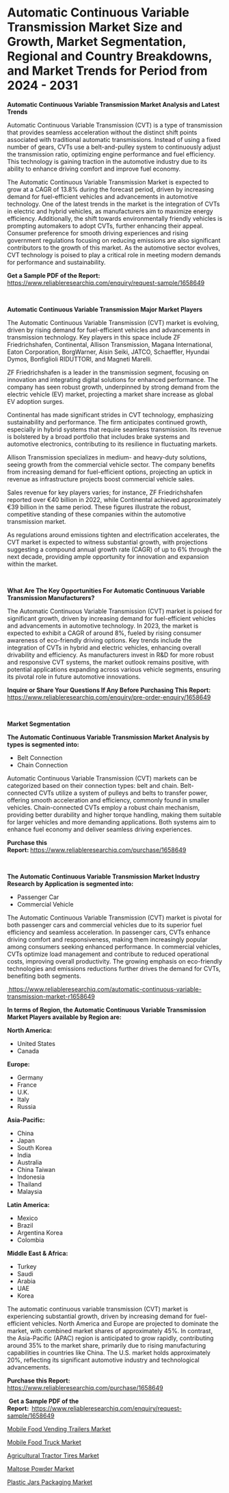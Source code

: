 <p><h1>Automatic Continuous Variable Transmission Market Size and Growth, Market Segmentation, Regional and Country Breakdowns, and Market Trends for Period from 2024 -  2031</h1></p><p><strong>Automatic Continuous Variable Transmission Market Analysis and Latest Trends</strong></p>
<p><p>Automatic Continuous Variable Transmission (CVT) is a type of transmission that provides seamless acceleration without the distinct shift points associated with traditional automatic transmissions. Instead of using a fixed number of gears, CVTs use a belt-and-pulley system to continuously adjust the transmission ratio, optimizing engine performance and fuel efficiency. This technology is gaining traction in the automotive industry due to its ability to enhance driving comfort and improve fuel economy.</p><p>The Automatic Continuous Variable Transmission Market is expected to grow at a CAGR of 13.8% during the forecast period, driven by increasing demand for fuel-efficient vehicles and advancements in automotive technology. One of the latest trends in the market is the integration of CVTs in electric and hybrid vehicles, as manufacturers aim to maximize energy efficiency. Additionally, the shift towards environmentally friendly vehicles is prompting automakers to adopt CVTs, further enhancing their appeal. Consumer preference for smooth driving experiences and rising government regulations focusing on reducing emissions are also significant contributors to the growth of this market. As the automotive sector evolves, CVT technology is poised to play a critical role in meeting modern demands for performance and sustainability.</p></p>
<p><strong>Get a Sample PDF of the Report:&nbsp;</strong> <a href="https://www.reliableresearchiq.com/enquiry/request-sample/1658649?utm_campaign=1137&utm_medium=2&utm_source=Github&utm_content=ia&utm_term=09122024&utm_id=automatic-continuous-variable-transmission">https://www.reliableresearchiq.com/enquiry/request-sample/1658649</a></p>
<p>&nbsp;</p>
<p><strong>Automatic Continuous Variable Transmission Major Market Players</strong></p>
<p><p>The Automatic Continuous Variable Transmission (CVT) market is evolving, driven by rising demand for fuel-efficient vehicles and advancements in transmission technology. Key players in this space include ZF Friedrichshafen, Continental, Allison Transmission, Magana International, Eaton Corporation, BorgWarner, Aisin Seiki, JATCO, Schaeffler, Hyundai Dymos, Bonfiglioli RIDUTTORI, and Magneti Marelli.</p><p>ZF Friedrichshafen is a leader in the transmission segment, focusing on innovation and integrating digital solutions for enhanced performance. The company has seen robust growth, underpinned by strong demand from the electric vehicle (EV) market, projecting a market share increase as global EV adoption surges.</p><p>Continental has made significant strides in CVT technology, emphasizing sustainability and performance. The firm anticipates continued growth, especially in hybrid systems that require seamless transmission. Its revenue is bolstered by a broad portfolio that includes brake systems and automotive electronics, contributing to its resilience in fluctuating markets.</p><p>Allison Transmission specializes in medium- and heavy-duty solutions, seeing growth from the commercial vehicle sector. The company benefits from increasing demand for fuel-efficient options, projecting an uptick in revenue as infrastructure projects boost commercial vehicle sales.</p><p>Sales revenue for key players varies; for instance, ZF Friedrichshafen reported over €40 billion in 2022, while Continental achieved approximately €39 billion in the same period. These figures illustrate the robust, competitive standing of these companies within the automotive transmission market.</p><p>As regulations around emissions tighten and electrification accelerates, the CVT market is expected to witness substantial growth, with projections suggesting a compound annual growth rate (CAGR) of up to 6% through the next decade, providing ample opportunity for innovation and expansion within the market.</p></p>
<p>&nbsp;</p>
<p><strong>What Are The Key Opportunities For Automatic Continuous Variable Transmission Manufacturers?</strong></p>
<p><p>The Automatic Continuous Variable Transmission (CVT) market is poised for significant growth, driven by increasing demand for fuel-efficient vehicles and advancements in automotive technology. In 2023, the market is expected to exhibit a CAGR of around 8%, fueled by rising consumer awareness of eco-friendly driving options. Key trends include the integration of CVTs in hybrid and electric vehicles, enhancing overall drivability and efficiency. As manufacturers invest in R&D for more robust and responsive CVT systems, the market outlook remains positive, with potential applications expanding across various vehicle segments, ensuring its pivotal role in future automotive innovations.</p></p>
<p><strong>Inquire or Share Your Questions If Any Before Purchasing This Report:</strong> <a href="https://www.reliableresearchiq.com/enquiry/pre-order-enquiry/1658649?utm_campaign=1137&utm_medium=2&utm_source=Github&utm_content=ia&utm_term=09122024&utm_id=automatic-continuous-variable-transmission">https://www.reliableresearchiq.com/enquiry/pre-order-enquiry/1658649</a></p>
<p>&nbsp;</p>
<p><strong>Market Segmentation</strong></p>
<p><strong>The Automatic Continuous Variable Transmission Market Analysis by types is segmented into:</strong></p>
<p><ul><li>Belt Connection</li><li>Chain Connection</li></ul></p>
<p><p>Automatic Continuous Variable Transmission (CVT) markets can be categorized based on their connection types: belt and chain. Belt-connected CVTs utilize a system of pulleys and belts to transfer power, offering smooth acceleration and efficiency, commonly found in smaller vehicles. Chain-connected CVTs employ a robust chain mechanism, providing better durability and higher torque handling, making them suitable for larger vehicles and more demanding applications. Both systems aim to enhance fuel economy and deliver seamless driving experiences.</p></p>
<p><strong>Purchase this Report:&nbsp;</strong><a href="https://www.reliableresearchiq.com/purchase/1658649?utm_campaign=1137&utm_medium=2&utm_source=Github&utm_content=ia&utm_term=09122024&utm_id=automatic-continuous-variable-transmission">https://www.reliableresearchiq.com/purchase/1658649</a></p>
<p>&nbsp;</p>
<p><strong>The Automatic Continuous Variable Transmission Market Industry Research by Application is segmented into:</strong></p>
<p><ul><li>Passenger Car</li><li>Commercial Vehicle</li></ul></p>
<p><p>The Automatic Continuous Variable Transmission (CVT) market is pivotal for both passenger cars and commercial vehicles due to its superior fuel efficiency and seamless acceleration. In passenger cars, CVTs enhance driving comfort and responsiveness, making them increasingly popular among consumers seeking enhanced performance. In commercial vehicles, CVTs optimize load management and contribute to reduced operational costs, improving overall productivity. The growing emphasis on eco-friendly technologies and emissions reductions further drives the demand for CVTs, benefiting both segments.</p></p>
<p><a href="https://www.reliableresearchiq.com/automatic-continuous-variable-transmission-market-r1658649?utm_campaign=1137&utm_medium=2&utm_source=Github&utm_content=ia&utm_term=09122024&utm_id=automatic-continuous-variable-transmission">&nbsp;https://www.reliableresearchiq.com/automatic-continuous-variable-transmission-market-r1658649</a></p>
<p><strong>In terms of Region, the Automatic Continuous Variable Transmission Market Players available by Region are:</strong></p>
<p>
    <p> <strong> North America: </strong>
        <ul>
            <li>United States</li>
            <li>Canada</li>
        </ul>
        </p> 
    <p> <strong> Europe: </strong>
        <ul>
            <li>Germany</li>
            <li>France</li>
            <li>U.K.</li>
            <li>Italy</li>
            <li>Russia</li>
        </ul>
        </p> 
    <p> <strong> Asia-Pacific: </strong>
        <ul>
            <li>China</li>
            <li>Japan</li>
            <li>South Korea</li>
            <li>India</li>
            <li>Australia</li>
            <li>China Taiwan</li>
            <li>Indonesia</li>
            <li>Thailand</li>
            <li>Malaysia</li>
        </ul>
        </p> 
    <p> <strong> Latin America: </strong>
        <ul>
            <li>Mexico</li>
            <li>Brazil</li>
            <li>Argentina Korea</li>
            <li>Colombia</li>
        </ul>
        </p> 
    <p> <strong> Middle East & Africa: </strong>
        <ul>
            <li>Turkey</li>
            <li>Saudi</li>
            <li>Arabia</li>
            <li>UAE</li>
            <li>Korea</li>
        </ul>
    </p>
    </p>
<p><p>The automatic continuous variable transmission (CVT) market is experiencing substantial growth, driven by increasing demand for fuel-efficient vehicles. North America and Europe are projected to dominate the market, with combined market shares of approximately 45%. In contrast, the Asia-Pacific (APAC) region is anticipated to grow rapidly, contributing around 35% to the market share, primarily due to rising manufacturing capabilities in countries like China. The U.S. market holds approximately 20%, reflecting its significant automotive industry and technological advancements.</p></p>
<p><strong>Purchase this Report: </strong><a href="https://www.reliableresearchiq.com/purchase/1658649?utm_campaign=1137&utm_medium=2&utm_source=Github&utm_content=ia&utm_term=09122024&utm_id=automatic-continuous-variable-transmission">https://www.reliableresearchiq.com/purchase/1658649</a></p>
<p>&nbsp;<strong>Get a Sample PDF of the Report:&nbsp;&nbsp;</strong><a href="https://www.reliableresearchiq.com/enquiry/request-sample/1658649?utm_campaign=1137&utm_medium=2&utm_source=Github&utm_content=ia&utm_term=09122024&utm_id=automatic-continuous-variable-transmission">https://www.reliableresearchiq.com/enquiry/request-sample/1658649</a></p>
<p><strong></strong></p>
<p><p><a href="https://www.linkedin.com/pulse/mobile-food-vending-trailers-market-drivers-competitive-strategy-xszee?utm_campaign=1137&utm_medium=2&utm_source=Github&utm_content=ia&utm_term=09122024&utm_id=automatic-continuous-variable-transmission">Mobile Food Vending Trailers Market</a></p><p><a href="https://www.linkedin.com/pulse/mobile-food-truck-market-outlook-projected-growth-10-cagr-oskze?utm_campaign=1137&utm_medium=2&utm_source=Github&utm_content=ia&utm_term=09122024&utm_id=automatic-continuous-variable-transmission">Mobile Food Truck Market</a></p><p><a href="https://www.linkedin.com/pulse/according-global-agricultural-tractor-tires-market-trends-qv0je?utm_campaign=1137&utm_medium=2&utm_source=Github&utm_content=ia&utm_term=09122024&utm_id=automatic-continuous-variable-transmission">Agricultural Tractor Tires Market</a></p><p><a href="https://www.linkedin.com/pulse/maltose-powder-market-trends-forecast-growth-potential-analysis-nucrf?utm_campaign=1137&utm_medium=2&utm_source=Github&utm_content=ia&utm_term=09122024&utm_id=automatic-continuous-variable-transmission">Maltose Powder Market</a></p><p><a href="https://www.linkedin.com/pulse/th-score-market-0ptye?utm_campaign=1137&utm_medium=2&utm_source=Github&utm_content=ia&utm_term=09122024&utm_id=automatic-continuous-variable-transmission">Plastic Jars Packaging Market</a></p></p>